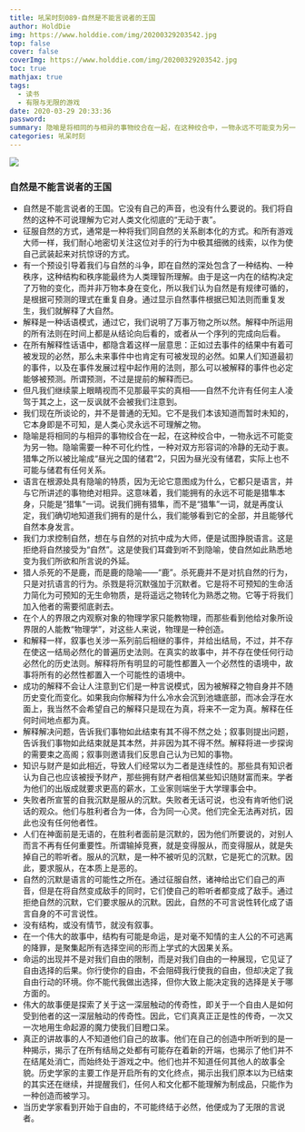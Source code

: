 ```yaml
---
title: 吼呆时刻089-自然是不能言说者的王国
author: HoldDie
img: https://www.holddie.com/img/20200329203542.jpg
top: false
cover: false
coverImg: https://www.holddie.com/img/20200329203542.jpg
toc: true
mathjax: true
tags:
  - 读书
  - 有限与无限的游戏
date: 2020-03-29 20:33:36
password:
summary: 隐喻是将相同的与相异的事物绞合在一起，在这种绞合中，一物永远不可能变为另一物。隐喻需要一种不可化约性，一种对双方形容词的冷静的无动于衷。
categories: 吼呆时刻
---
```


![](https://www.holddie.com/img/20200329203542.jpg)

### 自然是不能言说者的王国

- 自然是不能言说者的王国。它没有自己的声音，也没有什么要说的。我们将自然的这种不可说理解为它对人类文化彻底的“无动于衷”。
- 征服自然的方式，通常是一种将我们同自然的关系剧本化的方式。和所有游戏大师一样，我们耐心地密切关注这位对手的行为中极其细微的线索，以作为使自己武装起来对抗惊讶的方式。
- 有一个预设引导着我们与自然的斗争，即在自然的深处包含了一种结构、一种秩序，这种结构和秩序能最终为人类理智所理解。由于是这一内在的结构决定了万物的变化，而并非万物本身在变化，所以我们认为自然是有规律可循的，是根据可预测的理式在重复自身。通过显示自然事件根据已知法则而重复发生，我们就解释了大自然。
- 解释是一种话语模式，通过它，我们说明了万事万物之所以然。解释中所运用的所有法则在时间上都是从结论向后看的，或者从一个序列的完成向后看。
- 在所有解释性话语中，都隐含着这样一层意思：正如过去事件的结果中有着可被发现的必然，那么未来事件中也肯定有可被发现的必然。如果人们知道最初的事件，以及在事件发展过程中起作用的法则，那么可以被解释的事件也必定能够被预测。所谓预测，不过是提前的解释而已。
- 但凡我们继续蒙上眼睛视而不见那最平实的真相——自然不允许有任何主人凌驾于其之上，这一反讽就不会被我们注意到。
- 我们现在所谈论的，并不是普通的无知。它不是我们本该知道而暂时未知的，它本身即是不可知，是人类心灵永远不可理解之物。
- 隐喻是将相同的与相异的事物绞合在一起，在这种绞合中，一物永远不可能变为另一物。隐喻需要一种不可化约性，一种对双方形容词的冷静的无动于衷。猎隼之所以被比喻成“昼光之国的储君”2，只因为昼光没有储君，实际上也不可能与储君有任何关系。
- 语言在根源处具有隐喻的特质，因为无论它意图成为什么，它都只是语言，并与它所讲述的事物绝对相异。这意味着，我们能拥有的永远不可能是猎隼本身，只能是“猎隼”一词。说我们拥有猎隼，而不是“猎隼”一词，就是再度认定，我们确切地知道我们拥有的是什么，我们能够看到它的全部，并且能够代自然本身发言。
- 我们力求控制自然，想在与自然的对抗中成为大师，便是试图挣脱语言。这是拒绝将自然接受为“自然”。这是使我们耳聋到听不到隐喻，使自然如此熟悉地变为我们所欲和所言说的外延。
- 猎人杀死的不是鹿，而是鹿的隐喻——“鹿”。杀死鹿并不是对抗自然的行为，只是对抗语言的行为。杀戮是将沉默强加于沉默者。它是将不可预知的生命活力简化为可预知的无生命物质，是将遥远之物转化为熟悉之物。它等于将我们加入他者的需要彻底剥去。
- 在个人的界限之内观察对象的物理学家只能教物理，而那些看到他给对象所设界限的人能教“物理学”，对这些人来说，物理是一种创造。
- 和解释一样，叙事也关涉一系列前后相继的事件，并给出结局，不过，并不存在使这一结局必然化的普遍历史法则。在真实的故事中，并不存在使任何行动必然化的历史法则。解释将所有明显的可能性都置入一个必然性的语境中，故事将所有的必然性都置入一个可能性的语境中。
- 成功的解释不会让人注意到它们是一种言说模式，因为被解释之物自身并不随历史变化而变化。如果我向你解释为什么冷水会沉到池塘底部，而冰会浮在水面上，我当然不会希望自己的解释只是现在为真，将来不一定为真。解释在任何时间地点都为真。
- 解释解决问题，告诉我们事物如此结束有其不得不然之处；叙事则提出问题，告诉我们事物如此结束就是其本然，并非因为其不得不然。解释将进一步探询的需要束之高阁；叙事则邀请我们反思自己认为已知的事物。
- 知识与财产是如此相近，导致人们经常以为二者是连续性的。那些具有知识者认为自己也应该被授予财产，那些拥有财产者相信某些知识随财富而来。学者为他们的出版成就要求更高的薪水，工业家则端坐于大学理事会中。
- 失败者所宣誓的自我沉默是服从的沉默。失败者无话可说，也没有肯听他们说话的观众。他们与胜利者合为一体，合为同一心灵。他们完全无法再对抗，因此也没有任何他者性。
- 人们在神面前是无语的，在胜利者面前是沉默的，因为他们所要说的，对别人而言不再有任何重要性。所谓输掉竞赛，就是变得服从，而变得服从，就是失掉自己的聆听者。服从的沉默，是一种不被听见的沉默，它是死亡的沉默。因此，要求服从，在本质上是恶的。
- 自然的沉默是语言的可能性之所在。通过征服自然，诸神给出它们自己的声音，但是在将自然变成敌手的同时，它们使自己的聆听者都变成了敌手。通过拒绝自然的沉默，它们要求服从的沉默。因此，自然的不可言说性转化成了语言自身的不可言说性。
- 没有结构，或没有情节，就没有叙事。
- 在一个伟大的故事中，结构有可能是命运，是对毫不知情的主人公的不可逃离的降罪，是聚集起所有选择空间的形而上学式的大因果关系。
- 命运的出现并不是对我们自由的限制，而是对我们自由的一种展现，它见证了自由选择的后果。你行使你的自由，不会阻碍我行使我的自由，但却决定了我自由行动的环境。你不能代我做出选择，但你大致上能决定我的选择是关于哪方面的。
- 伟大的故事便是探索了关于这一深层触动的传奇性，即关于一个自由人是如何受到他者的这一深层触动的传奇性。因此，它们真真正正是性的传奇，一次又一次地用生命起源的魔力使我们目瞪口呆。
- 真正的讲故事的人不知道他们自己的故事。他们在自己的创造中所听到的是一种揭示，揭示了在所有结局之处都有可能存在着新的开端，也揭示了他们并不在结尾处消亡，而始终处于游戏之中。他们也并不知道任何其他人的故事全貌。历史学家的主要工作是开启所有的文化终点，揭示出我们原本以为已结束的其实还在继续，并提醒我们，任何人和文化都不能理解为制成品，只能作为一种创造而被学习。
- 当历史学家看到开始于自由的，不可能终结于必然，他便成为了无限的言说者。